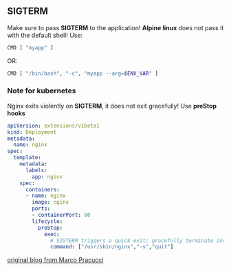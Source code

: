## SIGTERM
Make sure to pass **SIGTERM** to the application!
**Alpine linux** does not pass it with the default shell!
Use:
```bash
CMD [ "myapp" ]
```
OR:
```bash
CMD [ "/bin/bash", "-c", "myapp --arg=$ENV_VAR" ]
```

### Note for kubernetes
Nginx exits violently on **SIGTERM**, it does not exit gracefully!
Use **preStop hooks**

```yaml
apiVersion: extensions/v1beta1
kind: Deployment
metadata:
  name: nginx
spec:
  template:
    metadata:
      labels:
        app: nginx
    spec:
      containers:
      - name: nginx
        image: nginx
        ports:
        - containerPort: 80
        lifecycle:
          preStop:
            exec:
              # SIGTERM triggers a quick exit; gracefully terminate instead
              command: ["/usr/sbin/nginx","-s","quit"]
```

[original blog from Marco Pracucci](https://pracucci.com/graceful-shutdown-of-kubernetes-pods.html)